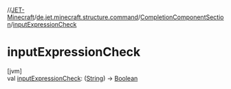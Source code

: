 //[JET-Minecraft](../../../index.md)/[de.jet.minecraft.structure.command](../index.md)/[CompletionComponentSection](index.md)/[inputExpressionCheck](input-expression-check.md)

# inputExpressionCheck

[jvm]\
val [inputExpressionCheck](input-expression-check.md): ([String](https://kotlinlang.org/api/latest/jvm/stdlib/kotlin/-string/index.html)) -&gt; [Boolean](https://kotlinlang.org/api/latest/jvm/stdlib/kotlin/-boolean/index.html)
